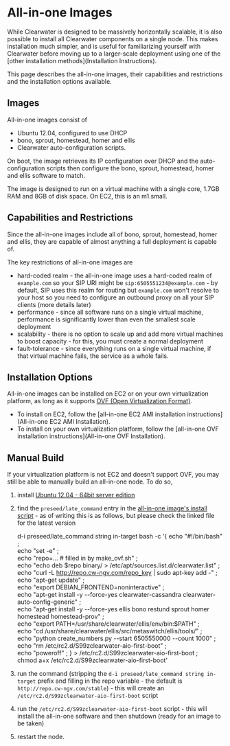 # All-in-one Images

While Clearwater is designed to be massively horizontally scalable, it is also possible to install all Clearwater components on a single node.  This makes installation much simpler, and is useful for familiarizing yourself with Clearwater before moving up to a larger-scale deployment using one of the [other installation methods](Installation Instructions).

This page describes the all-in-one images, their capabilities and restrictions and the installation options available.

## Images

All-in-one images consist of
*   Ubuntu 12.04, configured to use DHCP
*   bono, sprout, homestead, homer and ellis
*   Clearwater auto-configuration scripts.

On boot, the image retrieves its IP configuration over DHCP and the auto-configuration scripts then configure the bono, sprout, homestead, homer and ellis software to match.

The image is designed to run on a virtual machine with a single core, 1.7GB RAM and 8GB of disk space.  On EC2, this is an m1.small.

## Capabilities and Restrictions

Since the all-in-one images include all of bono, sprout, homestead, homer and ellis, they are capable of almost anything a full deployment is capable of.

The key restrictions of all-in-one images are
*   hard-coded realm - the all-in-one image uses a hard-coded realm of `example.com` so your SIP URI might be `sip:6505551234@example.com` - by default, SIP uses this realm for routing but `example.com` won't resolve to your host so you need to configure an outbound proxy on all your SIP clients (more details later)
*   performance - since all software runs on a single virtual machine, performance is significantly lower than even the smallest scale deployment
*   scalability - there is no option to scale up and add more virtual machines to boost capacity - for this, you must create a normal deployment
*   fault-tolerance - since everything runs on a single virtual machine, if that virtual machine fails, the service as a whole fails.

## Installation Options

All-in-one images can be installed on EC2 or on your own virtualization platform, as long as it supports [OVF (Open Virtualization Format)](http://dmtf.org/standards/ovf).

*   To install on EC2, follow the [all-in-one EC2 AMI installation instructions](All-in-one EC2 AMI Installation).
*   To install on your own virtualization platform, follow the [all-in-one OVF installation instructions](All-in-one OVF Installation).

## Manual Build

If your virtualization platform is not EC2 and doesn't support OVF, you may still be able to manually build an all-in-one node.  To do so,

1.  install [Ubuntu 12.04 - 64bit server edition](http://releases.ubuntu.com/precise/)
2.  find the `preseed/late_command` entry in the [all-in-one image's install script](https://github.com/Metaswitch/clearwater-vm-images/blob/master/ubuntu-ovf/ubuntu-server.seed) - as of writing this is as follows, but please check the linked file for the latest version

    d-i preseed/late_command string in-target bash -c '{ echo "#!/bin/bash" ; \
                                                         echo "set -e" ; \
                                                         echo "repo=... # filled in by make_ovf.sh" ; \
                                                         echo "echo deb \$repo binary/ > /etc/apt/sources.list.d/clearwater.list" ; \
                                                         echo "curl -L http://repo.cw-ngv.com/repo_key | sudo apt-key add -" ; \
                                                         echo "apt-get update" ; \
                                                         echo "export DEBIAN_FRONTEND=noninteractive" ; \
                                                         echo "apt-get install -y --force-yes clearwater-cassandra clearwater-auto-config-generic" ; \
                                                         echo "apt-get install -y --force-yes ellis bono restund sprout homer homestead homestead-prov" ; \
                                                         echo "export PATH=/usr/share/clearwater/ellis/env/bin:$PATH" ; \
                                                         echo "cd /usr/share/clearwater/ellis/src/metaswitch/ellis/tools/" ; \
                                                         echo "python create_numbers.py --start 6505550000 --count 1000" ; \
                                                         echo "rm /etc/rc2.d/S99zclearwater-aio-first-boot" ; \
                                                         echo "poweroff" ; } > /etc/rc2.d/S99zclearwater-aio-first-boot ; \
                                                       chmod a+x /etc/rc2.d/S99zclearwater-aio-first-boot'

3.  run the command (stripping the `d-i preseed/late_command string in-target` prefix and filling in the repo variable - the default is `http://repo.cw-ngv.com/stable`) - this will create an `/etc/rc2.d/S99zclearwater-aio-first-boot` script
4.  run the `/etc/rc2.d/S99zclearwater-aio-first-boot` script - this will install the all-in-one software and then shutdown (ready for an image to be taken)
4.  restart the node.